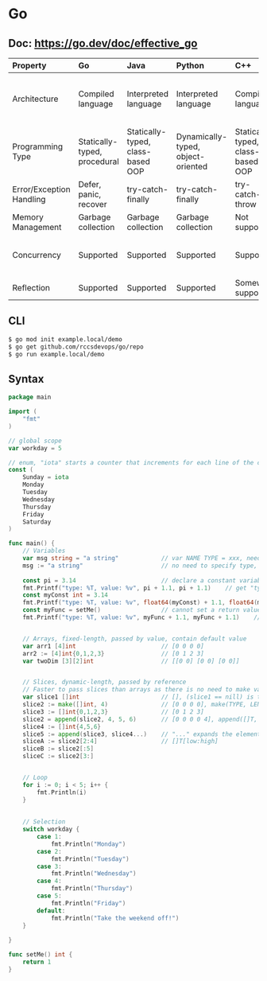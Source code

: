 # Go
## Doc: https://go.dev/doc/effective_go
| Property                 | Go                           | Java                              | Python                             | C++                               | C#                                    | JavaScript                         |
|:-------------------------|:-----------------------------|:----------------------------------|:-----------------------------------|:----------------------------------|:--------------------------------------|:-----------------------------------|
| Architecture             | Compiled language            | Interpreted language              | Interpreted language               | Compiled language                 | Compiled language (.NET core runtime) | JIT compiled                       |
| Programming Type         | Statically-typed, procedural | Statically-typed, class-based OOP | Dynamically-typed, object-oriented | Statically-typed, class-based OOP | Statically-typed, class-based OOP     | Dynamically-typed, OOP, functional |
| Error/Exception Handling | Defer, panic, recover        | try-catch-finally                 | try-catch-finally                  | try-catch-throw                   | try-catch-throw                       | try-catch-finally                  |
| Memory Management        | Garbage collection           | Garbage collection                | Garbage collection                 | Not supported                     | Garbage collection                    | Garbage collection                 |
| Concurrency              | Supported                    | Supported                         | Supported                          | Supported                         | Supported                             | Not supported multi-threading      |
| Reflection               | Supported                    | Supported                         | Supported                          | Somewhat supported                | Supported                             | Supported                          |

## CLI
```bash
$ go mod init example.local/demo
$ go get github.com/rccsdevops/go/repo
$ go run example.local/demo
```

## Syntax
```go
package main

import (
    "fmt"
)

// global scope
var workday = 5

// enum, "iota" starts a counter that increments for each line of the const declaration (starting from 0)
const (
    Sunday = iota
    Monday
    Tuesday
    Wednesday
    Thursday
    Friday
    Saturday
)

func main() {
    // Variables
    var msg string = "a string"            // var NAME TYPE = xxx, need to specify type
    msg := "a string"                      // no need to specify type, allow compiler to decide with :=
    
    const pi = 3.14                        // declare a constant variable, cannot be changed
    fmt.Printf("type: %T, value: %v", pi + 1.1, pi + 1.1)    // get "type: float64, value: 2.1"
    const myConst int = 3.14
    fmt.Printf("type: %T, value: %v", float64(myConst) + 1.1, float64(myConst) + 1.1)    // no type conversion will give error
    const myFunc = setMe()                 // cannot set a return value from function to be constant
    fmt.Printf("type: %T, value: %v", myFunc + 1.1, myFunc + 1.1)    // get error


    // Arrays, fixed-length, passed by value, contain default value
    var arr1 [4]int                        // [0 0 0 0]
    arr2 := [4]int{0,1,2,3}                // [0 1 2 3]
    var twoDim [3][2]int                   // [[0 0] [0 0] [0 0]]


    // Slices, dynamic-length, passed by reference
    // Faster to pass slices than arrays as there is no need to make value copies
    var slice1 []int                       // [], (slice1 == nill) is true
    slice2 := make([]int, 4)               // [0 0 0 0], make(TYPE, LENGTH, CAPACITY_OPTIONAL)
    slice3 := []int{0,1,2,3}               // [0 1 2 3]
    slice2 = append(slice2, 4, 5, 6)       // [0 0 0 0 4], append([]T, ELEMENT1, ELEMENT2, ...)
    slice4 := []int{4,5,6}
    slice5 := append(slice3, slice4...)    // "..." expands the elements in slice4
    sliceA := slice2[2:4]                  // []T[low:high]
    sliceB := slice2[:5]
    sliceC := slice2[3:]


    // Loop
    for i := 0; i < 5; i++ {
        fmt.Println(i)
    }
    
    
    // Selection
    switch workday {
        case 1:
            fmt.Println("Monday")
        case 2:
            fmt.Println("Tuesday")
        case 3:
            fmt.Println("Wednesday")
        case 4:
            fmt.Println("Thursday")
        case 5:
            fmt.Println("Friday")
        default:
            fmt.Println("Take the weekend off!")
    }
    
}

func setMe() int {
    return 1
}
```
